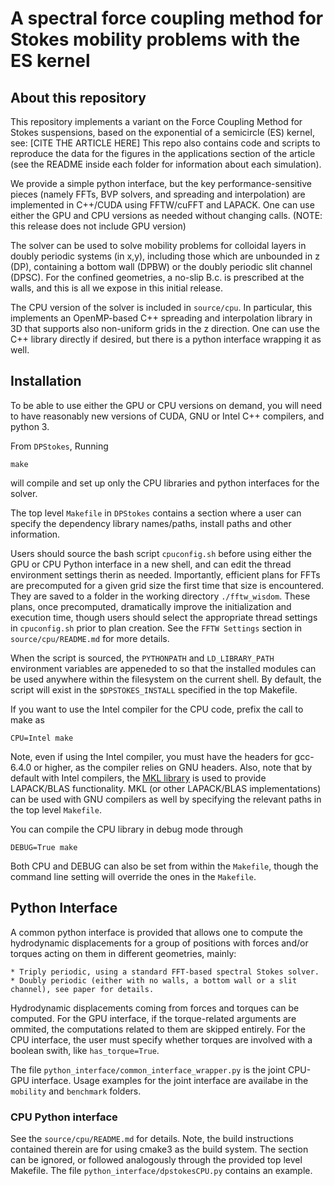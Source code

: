 # A spectral force coupling method for Stokes mobility problems with the ES kernel

## About this repository 

This repository implements a variant on the Force Coupling Method for Stokes suspensions, based on the exponential of a semicircle (ES) kernel, see:
[CITE THE ARTICLE HERE]
This repo also contains code and scripts to reproduce the data for the figures in the applications section of the article (see the README inside each folder for information about each simulation).

We provide a simple python interface, but the key performance-sensitive pieces (namely FFTs, BVP solvers, and spreading and interpolation) are implemented in C++/CUDA using FFTW/cuFFT and LAPACK. One can use either the GPU and CPU versions as needed without changing calls. (NOTE: this release does not include GPU version)

The solver can be used to solve mobility problems for colloidal layers in doubly periodic systems (in x,y), including those which are unbounded in z (DP), containing a bottom wall (DPBW) or the doubly periodic slit channel (DPSC). For the confined geometries, a no-slip B.c. is prescribed at the walls, and this is all we expose in this initial release.

The CPU version of the solver is included in `source/cpu`. In particular, this implements an OpenMP-based C++ spreading and interpolation library in 3D that supports also non-uniform grids in the z direction. One can use the C++ library directly if desired, but there is a python interface wrapping it as well.

## Installation

To be able to use either the GPU or CPU versions on demand, you will need to have reasonably new versions of CUDA, GNU or Intel C++ compilers, and python 3. 

From `DPStokes`, Running 
```shell
make 
```
will compile and set up only the CPU libraries and python interfaces for the solver.

The top level `Makefile` in `DPStokes` contains a section where a user
can specify the dependency library names/paths, install paths and other information.

Users should source the bash script `cpuconfig.sh` before using either 
the GPU or CPU Python interface in a new shell, and can edit the thread environment 
settings therin as needed. Importantly, efficient plans for FFTs are precomputed for a given grid size the first time that size is encountered. They are saved to a folder in the working directory `./fftw_wisdom`. These plans, once precomputed, dramatically improve the initialization and execution time, though users should  select the appropriate thread settings in `cpuconfig.sh` prior to plan creation. See the `FFTW Settings` section in `source/cpu/README.md` for more details.  

When the script is sourced, the `PYTHONPATH` and `LD_LIBRARY_PATH` 
environment variables are appeneded to so that the installed modules can be used anywhere within the 
filesystem on the current shell. By default, the script will exist in the `$DPSTOKES_INSTALL` 
specified in the top Makefile.

If you want to use the Intel compiler for the CPU code, prefix the call to make as
```shell
CPU=Intel make
``` 
Note, even if using the Intel compiler, you must have the headers for gcc-6.4.0 or higher, 
as the compiler relies on GNU headers. Also, note that by default with Intel compilers, the [MKL library](https://en.wikipedia.org/wiki/Math_Kernel_Library) is used to provide LAPACK/BLAS functionality. MKL (or other LAPACK/BLAS implementations) can be used with GNU compilers as well by specifying the relevant paths in the top level `Makefile`.
 
You can compile the CPU library in debug mode through
```shell
DEBUG=True make
```
Both CPU and DEBUG can also be set from within the `Makefile`, though the 
command line setting will override the ones in the `Makefile`.

## Python Interface

A common python interface is provided that allows one to compute the hydrodynamic displacements for a group of positions with forces and/or torques acting on them in different geometries, mainly:  

	* Triply periodic, using a standard FFT-based spectral Stokes solver.
	* Doubly periodic (either with no walls, a bottom wall or a slit channel), see paper for details.

Hydrodynamic displacements coming from forces and torques can be computed. 
For the GPU interface, if the torque-related arguments are ommited, the computations related to them are skipped entirely.
For the CPU interface, the user must specify whether torques are involved with a boolean swith, like `has_torque=True`.
        
The file `python_interface/common_interface_wrapper.py` is the joint CPU-GPU interface. 
Usage examples for the joint interface are availabe in the `mobility` and `benchmark` folders.

### CPU Python interface

See the `source/cpu/README.md` for details. Note, the build instructions contained therein are for using cmake3 as the build system. 
The section can be ignored, or followed analogously through the provided top level Makefile. The file `python_interface/dpstokesCPU.py` contains an example. 

